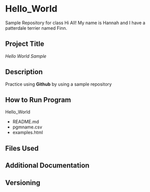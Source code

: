 # Hello_World
Sample Repository for class
Hi All!
My name is Hannah and I have a patterdale terrier named Finn.
## Project Title
*Hello World Sample*
## Description
Practice using **Github** by using a sample repository
## How to Run Program
Hello_World
- README.md
- pgmname.csv
- examples.html
## Files Used
## Additional Documentation
## Versioning
